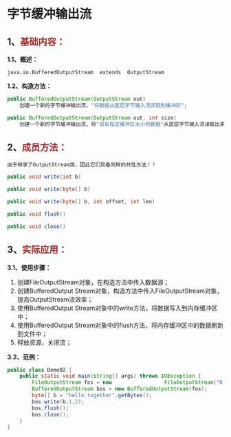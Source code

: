 # 字节缓冲输出流

## 1、<span style="color:brown">基础内容：</span>

**1.1、概述：**

`java.io.BufferedOutputStream  extends  OutputStream`

**1.2、构造方法：**

```java
public BufferedOutputStream(OutputStream out)
    创建一个新的字节缓冲输出流，"将数据从底层字节输入流读取到缓冲区";
```

```java
public BufferedOutputStream(OutputStream out, int size)
    创建一个新的字节缓冲输出流，将"具有指定缓冲区大小的数据"从底层字节输入流读取出来;
```

## 2、<span style="color:brown">成员方法：</span>

`由于继承了OutputStream类，因此它们具备同样的共性方法！！`

```java
public void write(int b)
```

```java
public void write(byte[] b)
```

```java
public void write(byte[] b, int offset, int len)
```

```java
public void flush()
```

```java
public void close()
```

## 3、<span style="color:brown">实际应用：</span>

**3.1、使用步骤：**

1. 创建FileOutputStream对象，在构造方法中传入数据源；
2. 创建BufferedOutput Stream对象，构造方法中传入FileOutputStream对象，提高OutputStream流效率；
3. 使用BufferedOutput Stream对象中的write方法，将数据写入到内存缓冲区中；
4. 使用BufferedOutput Stream对象中的flush方法，将内存缓冲区中的数据刷新到文件中；
5. 释放资源，关闭流；

**3.2、范例：**

```java
public class Demo02 {
    public static void main(String[] args) throws IOException {
        FileOutputStream fos = new 			       FileOutputStream("D:\\JavaCode\\study_code\\start_code\\Learning\\a.txt");
        BufferedOutputStream bos = new BufferedOutputStream(fos);
        byte[] b = "hello together".getBytes();
        bos.write(b,1,2);
        bos.flush();
        bos.close();
    }
}
```
